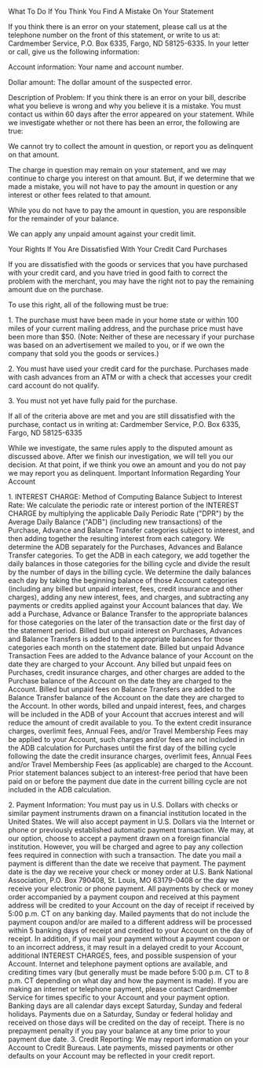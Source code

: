What To Do If You Think You Find A Mistake On Your Statement

If you think there is an error on your statement, please call us at the telephone number on the front of this statement, or write to us at:
Cardmember Service, P.O. Box 6335, Fargo, ND 58125-6335.
In your letter or call, give us the following information:

Account information: Your name and account number.

Dollar amount: The dollar amount of the suspected error.

Description of Problem: If you think there is an error on your bill, describe what you believe is wrong and why you believe it is a mistake.
You must contact us within 60 days after the error appeared on your statement. While we investigate whether or not there has been an error,
the following are true:

We cannot try to collect the amount in question, or report you as delinquent on that amount.

The charge in question may remain on your statement, and we may continue to charge you interest on that amount. But, if we determine
that we made a mistake, you will not have to pay the amount in question or any interest or other fees related to that amount.

While you do not have to pay the amount in question, you are responsible for the remainder of your balance.

We can apply any unpaid amount against your credit limit.

Your Rights If You Are Dissatisfied With Your Credit Card Purchases

If you are dissatisfied with the goods or services that you have purchased with your credit card, and you have tried in good faith to correct the
problem with the merchant, you may have the right not to pay the remaining amount due on the purchase.

To use this right, all of the following must be true:

1\. The purchase must have been made in your home state or within 100 miles of your current mailing address, and the purchase price must
have been more than $50. (Note: Neither of these are necessary if your purchase was based on an advertisement we mailed to you, or if we
own the company that sold you the goods or services.)

2\. You must have used your credit card for the purchase. Purchases made with cash advances from an ATM or with a check that accesses
your credit card account do not qualify.

3\. You must not yet have fully paid for the purchase.

If all of the criteria above are met and you are still dissatisfied with the purchase, contact us in writing at: Cardmember Service, P.O. Box
6335, Fargo, ND 58125-6335

While we investigate, the same rules apply to the disputed amount as discussed above. After we finish our investigation, we will tell you our
decision. At that point, if we think you owe an amount and you do not pay we may report you as delinquent.
Important Information Regarding Your Account

1\. INTEREST CHARGE: Method of Computing Balance Subject to Interest Rate: We calculate the periodic rate or interest portion of the
INTEREST CHARGE by multiplying the applicable Daily Periodic Rate ("DPR") by the Average Daily Balance ("ADB") (including new
transactions) of the Purchase, Advance and Balance Transfer categories subject to interest, and then adding together the resulting interest
from each category. We determine the ADB separately for the Purchases, Advances and Balance Transfer categories. To get the ADB in
each category, we add together the daily balances in those categories for the billing cycle and divide the result by the number of days in the
billing cycle. We determine the daily balances each day by taking the beginning balance of those Account categories (including any billed but
unpaid interest, fees, credit insurance and other charges), adding any new interest, fees, and charges, and subtracting any payments or
credits applied against your Account balances that day. We add a Purchase, Advance or Balance Transfer to the appropriate balances for
those categories on the later of the transaction date or the first day of the statement period. Billed but unpaid interest on Purchases, Advances
and Balance Transfers is added to the appropriate balances for those categories each month on the statement date. Billed but unpaid
Advance Transaction Fees are added to the Advance balance of your Account on the date they are charged to your Account. Any billed but
unpaid fees on Purchases, credit insurance charges, and other charges are added to the Purchase balance of the Account on the date they
are charged to the Account. Billed but unpaid fees on Balance Transfers are added to the Balance Transfer balance of the Account on the
date they are charged to the Account. In other words, billed and unpaid interest, fees, and charges will be included in the ADB of your
Account that accrues interest and will reduce the amount of credit available to you. To the extent credit insurance charges, overlimit fees,
Annual Fees, and/or Travel Membership Fees may be applied to your Account, such charges and/or fees are not included in the ADB
calculation for Purchases until the first day of the billing cycle following the date the credit insurance charges, overlimit fees, Annual Fees
and/or Travel Membership Fees (as applicable) are charged to the Account. Prior statement balances subject to an interest-free period that
have been paid on or before the payment due date in the current billing cycle are not included in the ADB calculation.

2\. Payment Information: You must pay us in U.S. Dollars with checks or similar payment instruments drawn on a financial institution located
in the United States. We will also accept payment in U.S. Dollars via the Internet or phone or previously established automatic payment
transaction. We may, at our option, choose to accept a payment drawn on a foreign financial institution. However, you will be charged and
agree to pay any collection fees required in connection with such a transaction. The date you mail a payment is different than the date we
receive that payment. The payment date is the day we receive your check or money order at U.S. Bank National Association, P.O. Box
790408, St. Louis, MO 63179-0408 or the day we receive your electronic or phone payment. All payments by check or money order
accompanied by a payment coupon and received at this payment address will be credited to your Account on the day of receipt if received by
5:00 p.m. CT on any banking day. Mailed payments that do not include the payment coupon and/or are mailed to a different address will be
processed within 5 banking days of receipt and credited to your Account on the day of receipt. In addition, if you mail your payment without a
payment coupon or to an incorrect address, it may result in a delayed credit to your Account, additional INTEREST CHARGES, fees, and
possible suspension of your Account. Internet and telephone payment options are available, and crediting times vary (but generally must be
made before 5:00 p.m. CT to 8 p.m. CT depending on what day and how the payment is made). If you are making an internet or telephone
payment, please contact Cardmember Service for times specific to your Account and your payment option. Banking days are all calendar
days except Saturday, Sunday and federal holidays. Payments due on a Saturday, Sunday or federal holiday and received on those days will
be credited on the day of receipt. There is no prepayment penalty if you pay your balance at any time prior to your payment due date.
3\. Credit Reporting: We may report information on your Account to Credit Bureaus. Late payments, missed payments or other defaults on
your Account may be reflected in your credit report.

<!-- PageNumber="/12915" -->
<!-- PageBreak -->

